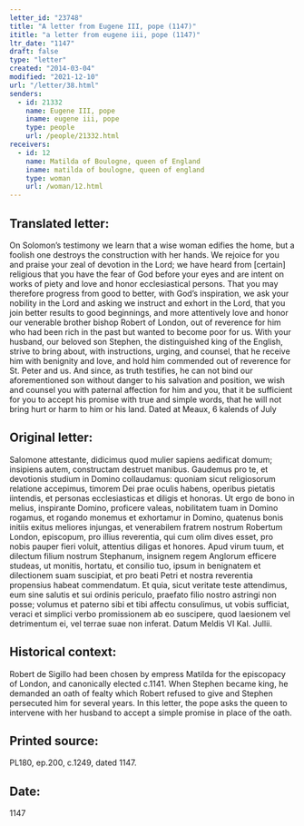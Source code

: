```yaml
---
letter_id: "23748"
title: "A letter from Eugene III, pope (1147)"
ititle: "a letter from eugene iii, pope (1147)"
ltr_date: "1147"
draft: false
type: "letter"
created: "2014-03-04"
modified: "2021-12-10"
url: "/letter/38.html"
senders:
  - id: 21332
    name: Eugene III, pope
    iname: eugene iii, pope
    type: people
    url: /people/21332.html
receivers:
  - id: 12
    name: Matilda of Boulogne, queen of England
    iname: matilda of boulogne, queen of england
    type: woman
    url: /woman/12.html
---
```

<h2> Translated letter:</h2>On Solomon’s testimony we learn that a wise woman edifies the home, but a foolish one destroys the construction with her hands.  We rejoice for you and praise your zeal of devotion in the Lord; we have heard from [certain] religious that you have the fear of God before your eyes and are intent on works of piety and love and honor ecclesiastical persons.  That you may therefore progress from good to better, with God’s inspiration, we ask your nobility in the Lord and asking we instruct and exhort in the Lord, that you join better results to good beginnings, and more attentively love and honor our venerable brother bishop Robert of London, out of reverence for him who had been rich in the past but wanted to become poor for us.  With your husband, our beloved son Stephen, the distinguished king of the English, strive to bring about, with instructions, urging, and counsel, that he receive him with benignity and love, and hold him commended out of reverence for St. Peter and us.  And since, as truth testifies, he can not bind our aforementioned son without danger to his salvation and position, we wish and counsel you with paternal affection for him and you, that it be sufficient for you to accept his promise with true and simple words, that he will not bring hurt or harm to him or his land. Dated at Meaux, 6 kalends of July
<h2 class="mt-4"> Original letter:</h2>Salomone attestante, didicimus quod mulier sapiens aedificat domum; insipiens autem, constructam destruet manibus.  Gaudemus pro te, et devotionis studium in Domino collaudamus: quoniam sicut  religiosorum relatione accepimus, timorem Dei prae oculis habens, operibus pietatis iintendis, et personas ecclesiasticas et diligis et honoras. Ut ergo de bono in melius, inspirante Domino, proficere valeas, nobilitatem tuam in Domino rogamus, et rogando monemus et exhortamur in Domino, quatenus bonis initiis exitus meliores injungas, et venerabilem fratrem nostrum Robertum London, episcopum, pro illius reverentia, qui cum olim dives esset, pro nobis pauper fieri voluit, attentius diligas et honores. Apud virum tuum, et dilectum filium nostrum Stephanum, insignem regem Anglorum efficere studeas, ut monitis, hortatu, et consilio tuo, ipsum in benignatem et dilectionem suam suscipiat, et pro beati Petri et nostra reverentia propensius habeat commendatum. Et quia, sicut veritate teste attendimus, eum sine salutis et sui ordinis periculo, praefato filio nostro astringi non posse; volumus et paterno sibi et tibi affectu consulimus, ut vobis sufficiat, veraci et simplici verbo promissionem ab eo suscipere, quod laesionem vel detrimentum ei, vel terrae suae non inferat.  Datum Meldis VI Kal. Jullii.
<h2 class="mt-4"> Historical context:</h2>Robert de Sigillo had been chosen by empress Matilda for the episcopacy of London, and canonically elected c.1141.  When Stephen became king, he demanded an oath of fealty which Robert refused to give and Stephen persecuted him for several years.  In this letter, the pope asks the queen to intervene with her husband to accept a simple promise in place of the oath.
<h2 class="mt-4"> Printed source:</h2>PL180, ep.200, c.1249, dated 1147.
<h2 class="mt-4"> Date:</h2>1147